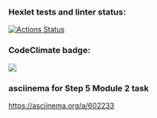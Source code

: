 ### Hexlet tests and linter status:
[![Actions Status](https://github.com/nuuska-muikkunen/java-project-71/workflows/hexlet-check/badge.svg)](https://github.com/nuuska-muikkunen/java-project-71/actions)

### CodeClimate badge:
<a href="https://codeclimate.com/github/nuuska-muikkunen/java-project-71/maintainability"><img src="https://api.codeclimate.com/v1/badges/03107652df1201852cd4/maintainability" /></a>

### asciinema for Step 5 Module 2 task
https://asciinema.org/a/602233

